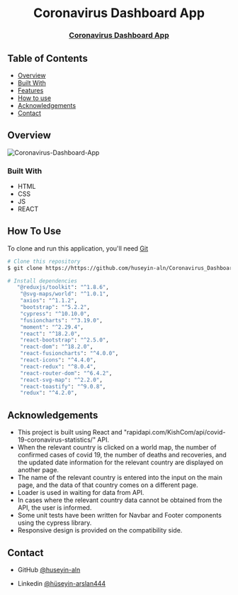 <h1 align="center">Coronavirus Dashboard App</h1>

<div align="center">
  <h3>
    <a href="https://coronavirus-dashboard-app.netlify.app/">
      Coronavirus Dashboard App
    </a>
 
  </h3>
</div>


<!-- TABLE OF CONTENTS -->

## Table of Contents

- [Overview](#overview)
- [Built With](#built-with)
- [Features](#features)
- [How to use](#how-to-use)
- [Acknowledgements](#acknowledgements)
- [Contact](#contact)

<!-- OVERVIEW -->

## Overview

![Coronavirus-Dashboard-App](https://user-images.githubusercontent.com/101873227/196030704-48ed0a75-cbea-467c-8401-b5a79925ca34.gif)


### Built With

- HTML
- CSS
- JS
- REACT

## How To Use

To clone and run this application, you'll need [Git](https://git-scm.com) 
```bash
# Clone this repository
$ git clone https://https://github.com/huseyin-aln/Coronavirus_Dashboard_App

# Install dependencies
   "@reduxjs/toolkit": "^1.8.6",
    "@svg-maps/world": "^1.0.1",
    "axios": "^1.1.2",
    "bootstrap": "^5.2.2",
    "cypress": "^10.10.0",
    "fusioncharts": "^3.19.0",
    "moment": "^2.29.4",
    "react": "^18.2.0",
    "react-bootstrap": "^2.5.0",
    "react-dom": "^18.2.0",
    "react-fusioncharts": "^4.0.0",
    "react-icons": "^4.4.0",
    "react-redux": "^8.0.4",
    "react-router-dom": "^6.4.2",
    "react-svg-map": "^2.2.0",
    "react-toastify": "^9.0.8",
    "redux": "^4.2.0",
```

## Acknowledgements
- This project is built using React and "rapidapi.com/KishCom/api/covid-19-coronavirus-statistics/" API.
- When the relevant country is clicked on a world map, the number of confirmed cases of covid 19, the number of deaths and recoveries, and the updated date 
information for the relevant country are displayed on another page.
- The name of the relevant country is entered into the input on the main page, and the data of that country comes on a different page.
- Loader is used in waiting for data from API.
- In cases where the relevant country data cannot be obtained from the API, the user is informed.
- Some unit tests have been written for Navbar and Footer components using the cypress library.
- Responsive design is provided on the compatibility side.

## Contact

- GitHub [@huseyin-aln](https://{github.com/huseyin-aln})

- Linkedin [@hüseyin-arslan444](https://{linkedin.com/hüseyin-arslan444})
